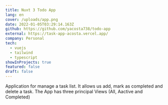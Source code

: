 ```yaml
---
title: Nuxt 3 Todo App
lang: en
cover: /uploads/app.png
date: 2022-01-05T03:29:14.163Z
github: https://github.com/yacosta738/todo-app
external: https://task-app-acosta.vercel.app/
company: Personal
tech:
  - vuejs
  - tailwind
  - typescript
showInProjects: true
featured: false
draft: false
---
```

Application for manage a task list. It allows us add, mark as completed and delete a task. The App has three principal Views (All, Aactive and Completed)